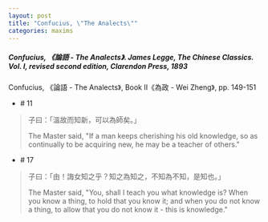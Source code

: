 ```yaml
---
layout: post
title: "Confucius, \"The Analects\""
categories: maxims
---
```


##### Confucius, 《論語 - The Analects》. James Legge, *The Chinese Classics. Vol. I*, revised second edition, Clarendon Press, 1893

Confucius, 《論語 - The Analects》, Book II《為政 - Wei Zheng》, pp. 149-151

- \# 11
> 子曰：「溫故而知新，可以為師矣。」
>
> The Master said, "If a man keeps cherishing his old knowledge, so as continually to be acquiring new, he may be a teacher of others."

- \# 17
> 子曰：「由！誨女知之乎？知之為知之，不知為不知，是知也。」
>
> The Master said, "You, shall I teach you what knowledge is? When you know a thing, to hold that you know it; and when you do not know a thing, to allow that you do not know it - this is knowledge."